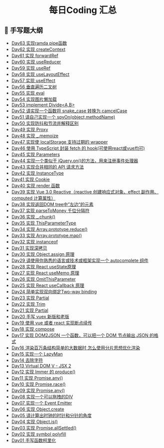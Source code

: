 <h1 align="center"> 每日Coding 汇总 </h1>

## 📖 手写题大纲
- [Day63 实现ramda pipe函数](#实现ramdapipe函数)
- [Day62 实现 createContext](#实现createContext)
- [Day61 实现 forwardRef](#实现forwardRef)
- [Day60 实现 useReducer](#实现useReducer)
- [Day59 实现 useRef](#实现useRef)
- [Day58 实现 useLayoutEffect](#实现useLayoutEffect)
- [Day57 实现 useEffect](#实现useEffect)
- [Day56 垂直遍历二叉树](#垂直遍历二叉树)
- [Day55 实现 eval](#eval)
- [Day54 实现图片懒加载](#实现图片懒加载)
- [Day53 implement Divide<A,B>](#implementDivide<A,B>)
- [Day52 请实现一个函数将 snake_case 转换为 camcelCase](#请实现一个函数将snake_case转换为camcelCase)
- [Day51 请自己实现一个 spyOn(object,methodName)](#请自己实现一个spyOn(object,methodName))
- [Day50 实现防抖和节流并解释区别](#实现防抖和节流并解释区别)
- [Day49 实现 Proxy](#实现Proxy)
- [Day48 实现 _.memoize](#实现_.memoize)
- [Day47 实现使 localStorage 支持过期的 wrapper](#请实现使localStorage支持过期的wrapper)
- [Day46 使用 TypeScript 封装 fetch 的 hook(可使用react或vue均可)](#使用TypeScript封装fetch的hook(可使用react或vue均可))
- [Day45 实现 Parameters](#实现Parameters)
- [Day44 实现一个类似于 jQuery.on()的方法，用来注册事件处理器](#实现一个类似于jQuery.on()的方法，用来注册事件处理器)
- [Day43 实现合并相同的 API 请求方法](#实现合并相同的API请求方法)
- [Day42 实现 InstanceType](#实现InstanceType)
- [Day41 实现 Cookie](#实现Cookie)
- [Day40 实现 render 函数](#实现render)
- [Day39 实现 Vue 3.0 Reactive（reactive 创建响应式对象、effect 副作用、computed 计算属性）](#请实现Vue3.0Reactive)
- [Day38 实现返回DOM tree中”左边“的元素](#返回DOMtree中”左边“的元素)
- [Day37 实现 parseToMoney 千位分隔符](#实现parseToMoney千位分隔符)
- [Day36 实现 _.chunk()](#实现_.chunk())
- [Day35 实现 ThisParameterType](#实现ThisParameterType)
- [Day34 实现 Array.prototype.reduce()](#实现Array.prototype.reduce())
- [Day33 实现 Array.prototype.map()](#实现Array.prototype.map())
- [Day32 实现 instanceof](#实现instanceof)
- [Day31 实现深拷贝](#实现深拷贝)
- [Day30 实现 Object.assign 原理](#实现Object.assign原理)
- [Day29 请使用你熟悉的语言或技术或框架实现一个 autocomplete 组件](#请使用你熟悉的语言或技术或框架实现一个autocomplete组件)
- [Day28 实现 React useState原理](#实现ReactuseState原理)
- [Day27 实现 React useMemo 原理](#实现ReactuseMemo原理)
- [Day26 实现 OmitThisParameter](#实现OmitThisParameter)
- [Day25 实现 React useCallback 原理](#实现ReactuseCallback原理)
- [Day24 简单实现双向绑定Two-way binding](#简单实现双向绑定Two-waybinding)
- [Day23 实现 Partial](#实现Partial)
- [Day22 实现 Trim](#请实现Trim)
- [Day21 实现 Partial](#实现Partial)
- [Day20 手写 vuex 新版和老版](#手写vuex新版和老版)
- [Day19 使用 vue 或者 react 实现断点续传](#使用vue或者react实现断点续传)
- [Day18 实现 compose](#实现compose)
- [Day17 实现 DOM2JSON 一个函数，可以把一个 DOM 节点输出 JSON 的格式](#实现DOM2JSON一个函数可以把一个DOM节点输出JSON的格式)
- [Day16 渲染百万条结构简单的大数据时 怎么使用分片思想优化渲染](#渲染百万条结构简单的大数据时怎么使用分片思想优化渲染)
- [Day15 实现一个 LazyMan](#实现一个LazyMan)
- [Day14 去除字符](#去除字符)
- [Day13 Virtual DOM V - JSX 2](#VirtualDOMV-JSX2)
- [Day12 实现 Immer 的 produce()](#实现Immer的produce())
- [Day11 实现 Promise.any()](#实现Promise.race())
- [Day10 实现 Promise.race()](#实现Promise.race())
- [Day09 实现 Promise.any()](#实现Promise.any())
- [Day08 实现一个可以拖拽的DIV](#实现一个可以拖拽的DIV)
- [Day07 实现一个 Event Emitter](https://github.com/MarsPen/blog/issues/8)
- [Day06 实现 Object.create](https://github.com/MarsPen/blog/issues/7)
- [Day05 请计算出时钟的时针和分针的角度](https://github.com/MarsPen/blog/issues/5)
- [Day04 实现 Object.is()](https://github.com/MarsPen/blog/issues/4)
- [Day03 实现 Promise.allSettled()](https://github.com/MarsPen/blog/issues/3)
- [Day02 实现 symbol polyfill](https://github.com/MarsPen/blog/issues/2)
- [Day01 手写函数柯里化](https://github.com/MarsPen/blog/issues/1)



























